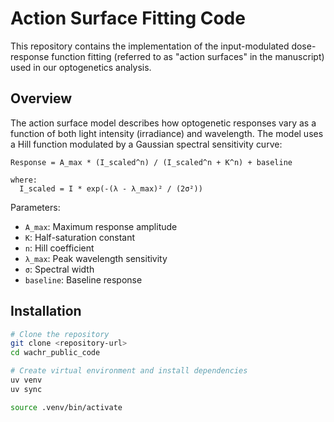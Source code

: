 # Action Surface Fitting Code

This repository contains the implementation of the input-modulated dose-response function fitting (referred to as "action surfaces" in the manuscript) used in our optogenetics analysis.

## Overview

The action surface model describes how optogenetic responses vary as a function of both light intensity (irradiance) and wavelength. The model uses a Hill function modulated by a Gaussian spectral sensitivity curve:

```
Response = A_max * (I_scaled^n) / (I_scaled^n + K^n) + baseline

where:
  I_scaled = I * exp(-(λ - λ_max)² / (2σ²))
```

Parameters:
- `A_max`: Maximum response amplitude
- `K`: Half-saturation constant
- `n`: Hill coefficient
- `λ_max`: Peak wavelength sensitivity
- `σ`: Spectral width
- `baseline`: Baseline response

## Installation



```bash
# Clone the repository
git clone <repository-url>
cd wachr_public_code

# Create virtual environment and install dependencies
uv venv
uv sync

source .venv/bin/activate
```

